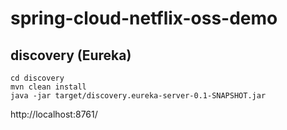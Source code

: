 # spring-cloud-netflix-oss-demo

## discovery (Eureka)

```
cd discovery
mvn clean install
java -jar target/discovery.eureka-server-0.1-SNAPSHOT.jar
```

http://localhost:8761/
